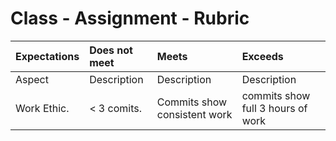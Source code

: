 # Class - Assignment - Rubric 

| Expectations | Does not meet | Meets                       | Exceeds                           |
|:-------------|:--------------|:----------------------------|:----------------------------------|
| Aspect       | Description   | Description                 | Description                       |
| Work Ethic.  | < 3 comits.   | Commits show consistent work| commits show full 3 hours of work |
